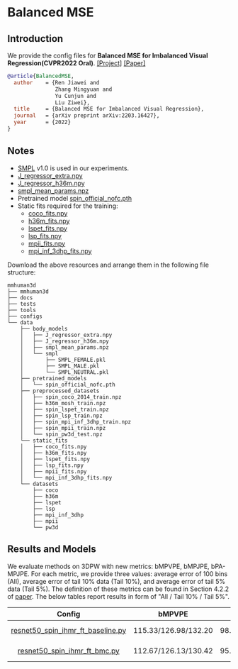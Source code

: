 # Balanced MSE

## Introduction

We provide the config files for **Balanced MSE for Imbalanced Visual Regression(CVPR2022 Oral)**.
[[Project]](https://github.com/jiawei-ren/BalancedMSE/) [[Paper]](https://arxiv.org/pdf/2203.16427.pdf)


```BibTeX
@article{BalancedMSE,
  author    = {Ren Jiawei and
               Zhang Mingyuan and
               Yu Cunjun and
               Liu Ziwei},
  title     = {Balanced MSE for Imbalanced Visual Regression},
  journal   = {arXiv preprint arXiv:2203.16427},
  year      = {2022}
}
```

## Notes

- [SMPL](https://smpl.is.tue.mpg.de/) v1.0 is used in our experiments.
- [J_regressor_extra.npy](https://openmmlab-share.oss-cn-hangzhou.aliyuncs.com/mmhuman3d/models/J_regressor_extra.npy?versionId=CAEQHhiBgIDD6c3V6xciIGIwZDEzYWI5NTBlOTRkODU4OTE1M2Y4YTI0NTVlZGM1)
- [J_regressor_h36m.npy](https://openmmlab-share.oss-cn-hangzhou.aliyuncs.com/mmhuman3d/models/J_regressor_h36m.npy?versionId=CAEQHhiBgIDE6c3V6xciIDdjYzE3MzQ4MmU4MzQyNmRiZDA5YTg2YTI5YWFkNjRi)
- [smpl_mean_params.npz](https://openmmlab-share.oss-cn-hangzhou.aliyuncs.com/mmhuman3d/models/smpl_mean_params.npz?versionId=CAEQHhiBgICN6M3V6xciIDU1MzUzNjZjZGNiOTQ3OWJiZTJmNThiZmY4NmMxMTM4)
- Pretrained model [spin_official_nofc.pth](https://openmmlab-share.oss-cn-hangzhou.aliyuncs.com/mmhuman3d/models/balanced_mse/pretrained_models/spin_official_nofc.pth?versionId=CAEQSBiBgMCBm4STkhgiIDVmZGQwNTBmNTU1YjQyYjRhMzJjNzM1Mjc1OTgwNzJj)
- Static fits required for the training:
    - [coco_fits.npy](https://openmmlab-share.oss-cn-hangzhou.aliyuncs.com/mmhuman3d/models/spin/static_fits/coco_fits.npy?versionId=CAEQHhiBgMCr4ZvV6xciIGY1OTZjM2NlZWI3ZDRjMzI5ODE0MWQxYjM2M2Y4NTVk)
    - [h36m_fits.npy](https://openmmlab-share.oss-cn-hangzhou.aliyuncs.com/mmhuman3d/models/spin/static_fits/h36m_fits.npy?versionId=CAEQHhiBgIC54ZvV6xciIDc2YjExNmM0NjBiMDQwMmU5NjJmODljNjgxYWE1MGQx)
    - [lspet_fits.npy](https://openmmlab-share.oss-cn-hangzhou.aliyuncs.com/mmhuman3d/models/spin/static_fits/lspet_fits.npy?versionId=CAEQHhiBgIDy4ZvV6xciIDkyMjQ3OGM2YWU5YTRlNTI4MmYxM2I5Njg1Yzc3OWYw)
    - [lsp_fits.npy](https://openmmlab-share.oss-cn-hangzhou.aliyuncs.com/mmhuman3d/models/spin/static_fits/lsp_fits.npy?versionId=CAEQHhiBgIDS4ZvV6xciIGFmMzdhMWJjZWQ1MjRkODBiZDY3NGU0MTc1Yzg0Nzlh)
    - [mpii_fits.npy](https://openmmlab-share.oss-cn-hangzhou.aliyuncs.com/mmhuman3d/models/spin/static_fits/mpii_fits.npy?versionId=CAEQHhiBgMCm4ZvV6xciIGM1OTIzZDlkNjVhODQ2MDY5ODkyZWE4ZDEzZGJlNTdi)
    - [mpi_inf_3dhp_fits.npy](https://openmmlab-share.oss-cn-hangzhou.aliyuncs.com/mmhuman3d/models/spin/static_fits/mpi_inf_3dhp_fits.npy?versionId=CAEQHhiBgMDf4ZvV6xciIDQyYjRmMzdhODdmNDQ1YTBhYzY4MTk1OTAxNzc4MmVj)

Download the above resources and arrange them in the following file structure:

```text
mmhuman3d
├── mmhuman3d
├── docs
├── tests
├── tools
├── configs
└── data
    ├── body_models
    │   ├── J_regressor_extra.npy
    │   ├── J_regressor_h36m.npy
    │   ├── smpl_mean_params.npz
    │   └── smpl
    │       ├── SMPL_FEMALE.pkl
    │       ├── SMPL_MALE.pkl
    │       └── SMPL_NEUTRAL.pkl
    ├── pretrained_models
    │   └── spin_official_nofc.pth
    ├── preprocessed_datasets
    │   ├── spin_coco_2014_train.npz
    │   ├── h36m_mosh_train.npz
    │   ├── spin_lspet_train.npz
    │   ├── spin_lsp_train.npz
    │   ├── spin_mpi_inf_3dhp_train.npz
    │   ├── spin_mpii_train.npz
    │   └── spin_pw3d_test.npz
    └── static_fits
    │   ├── coco_fits.npy
    │   ├── h36m_fits.npy
    │   ├── lspet_fits.npy
    │   ├── lsp_fits.npy
    │   ├── mpii_fits.npy
    │   └── mpi_inf_3dhp_fits.npy
    └── datasets
        ├── coco
        ├── h36m
        ├── lspet
        ├── lsp
        ├── mpi_inf_3dhp
        ├── mpii
        └── pw3d

```

## Results and Models

We evaluate methods on 3DPW with new metrics: bMPVPE, bMPJPE, bPA-MPJPE. For each metric, we provide three values: average error of 100 bins (All), average error of tail 10% data (Tail 10%), and average error of tail 5% data (Tail 5%). The definition of these metrics can be found in Section 4.2.2 of [paper](https://arxiv.org/pdf/2203.16427.pdf). The below tables report results in form of "All / Tail 10% / Tail 5%".

| Config |  bMPVPE | bMPJPE | bPA-MPJPE | Download |
|:------:|:-------:|:------:|:------:|:------:|
| [resnet50_spin_ihmr_ft_baseline.py](resnet50_spin_ihmr_ft_baseline.py) | 115.33/126.98/132.20 | 98.69/111.79/113.61 | 65.98/76.89/76.76 | [model](https://openmmlab-share.oss-cn-hangzhou.aliyuncs.com/mmhuman3d/models/balanced_mse/resnet50_spin_ihmr_ft_baseline/resnet50_spin_ihmr_ft_baseline.pth?versionId=CAEQSBiBgMDpm4STkhgiIDU0ODBlNjUzMjk1MjQ2MjQ5MDgxNzBlZjZjNWQyODVl) &#124; [log](https://openmmlab-share.oss-cn-hangzhou.aliyuncs.com/mmhuman3d/models/balanced_mse/resnet50_spin_ihmr_ft_baseline/resnet50_spin_ihmr_ft_baseline.log?versionId=CAEQSBiBgMCzwYGTkhgiIDFlMDVkMDU5M2UxYzQwMDA4NTNjODgzMmRiNzNmOGYy) |
| [resnet50_spin_ihmr_ft_bmc.py](resnet50_spin_ihmr_ft_bmc.py) | 112.67/126.13/130.42 | 95.70/110.22/111.62 | 65.65/75.61/75.86 | [model](https://openmmlab-share.oss-cn-hangzhou.aliyuncs.com/mmhuman3d/models/balanced_mse/resnet50_spin_ihmr_ft_bmc/resnet50_spin_ihmr_ft_bmc.pth?versionId=CAEQSBiBgMCK8IKTkhgiIGRlNzA2MGYwMmM4YjRhMzE4NjA2MmNmYzAwMmM0ZmRj) &#124; [log](https://openmmlab-share.oss-cn-hangzhou.aliyuncs.com/mmhuman3d/models/balanced_mse/resnet50_spin_ihmr_ft_bmc/resnet50_spin_ihmr_ft_bmc.log?versionId=CAEQSBiBgICSv4GTkhgiIDljMzdjMGQ3MGJjNDQ4OTJiN2M2YjI4OTI2ZjQ3ZTc3) |
